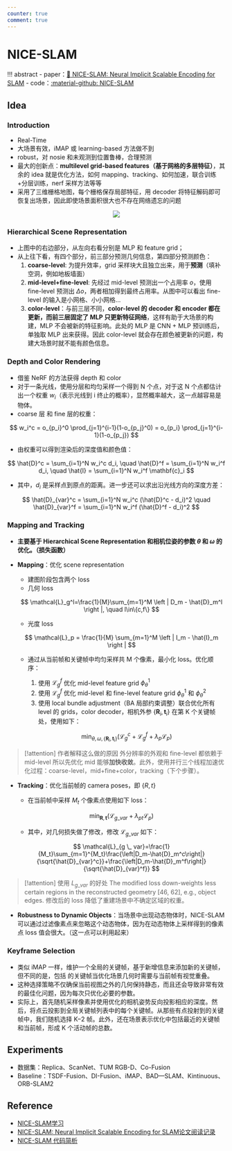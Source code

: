```yaml
---
counter: true
comment: true
---
```


# NICE-SLAM

!!! abstract
    - paper：[:book: NICE-SLAM: Neural Implicit Scalable Encoding for SLAM](https://arxiv.org/abs/2112.12130)
    - code：[:material-github: NICE-SLAM](https://github.com/cvg/nice-slam)

## Idea

### Introduction

- Real-Time
- 大场景有效，iMAP 或 learning-based 方法做不到
- robust，对 nosie 和未观测到位置鲁棒，合理预测
- 最大的创新点：**multilevel grid-based features（基于网格的多层特征）**，其余的 idea 就是优化方法，如何 mapping、tracking、如何加速，联合训练+分层训练，nerf 采样方法等等
- 采用了三维栅格地图，每个栅格保存局部特征，用 decoder 将特征解码即可恢复出场景，因此即使场景面积很大也不存在网络遗忘的问题

<center><img src="https://cdn.jsdelivr.net/gh/jujimeizuo/note@gh-pages/assets/images/cv/slam/NICE-SLAM-1.jpg"></center>

### Hierarchical Scene Representation

- 上图中的右边部分，从左向右看分别是 MLP 和 feature grid；
- 从上往下看，有四个部分，前三部分预测几何信息，第四部分预测颜色：
    1. **coarse-level**: 为提升效率，grid 采样块大且独立出来，用于**预测**（填补空洞，例如地板墙面）
    2. **mid-level+fine-level**: 先经过 mid-level 预测出一个占用率 $o$，使用 fine-level 预测出 $\Delta o$，两者相加得到最终占用率。从图中可以看出 fine-level 的输入是小网格、小小网格...
    3. **color-level**：与前三层不同，**color-level 的 decoder 和 encoder 都在更新，而前三层固定了 MLP 只更新特征网络**，这样有助于大场景的构建，MLP 不会被新的特征影响。此处的 MLP 是 CNN + MLP 预训练后，单独取 MLP 出来获得。因此 color-level 就会存在颜色被更新的问题，构建大场景时就不能有颜色信息。

### Depth and Color Rendering

- 借鉴 NeRF 的方法获得 depth 和 color
- 对于一条光线，使用分层和均匀采样一个得到 N 个点，对于这 N 个点都估计出一个权重 $w_i$（表示光线到 i 终止的概率），显然概率越大，这一点越容易是物体。
- coarse 层 和 fine 层的权重：

$$
w_i^c = o_{p_i}^0 \prod_{j=1}^{i-1}(1-o_{p_j}^0) = o_{p_i} \prod_{j=1}^{i-1}(1-o_{p_j})
$$

- 由权重可以得到渲染后的深度值和颜色值：

$$
\hat{D}^c = \sum_{i=1}^N w_i^c d_i, \quad \hat{D}^f = \sum_{i=1}^N w_i^f d_i, \quad \hat{I} = \sum_{i=1}^N w_i^f \mathbf{c}_i
$$

- 其中，$d_i$ 是采样点到原点的距离。进一步还可以求出沿光线方向的深度方差：

$$
\hat{D}_{var}^c = \sum_{i=1}^N w_i^c (\hat{D}^c - d_i)^2 \quad \hat{D}_{var}^f = \sum_{i=1}^N w_i^f (\hat{D}^f - d_i)^2
$$

### Mapping and Tracking

- **主要基于 Hierarchical Scene Representation 和相机位姿的参数 $\theta$ 和 $\omega$ 的优化。（损失函数）**
- **Mapping**：优化 scene representation
    - 建图阶段包含两个 loss
    - 几何 loss
    
    $$
    \mathcal{L}_g^l=\frac{1}{M}\sum_{m=1}^M \left | D_m - \hat{D}_m^l \right |, \quad l\in\{c,f\}
    $$

    - 光度 loss

    $$
    \mathcal{L}_p = \frac{1}{M} \sum_{m=1}^M \left | I_m - \hat{I}_m \right |
    $$

    - 通过从当前帧和关键帧中均匀采样共 M 个像素，最小化 loss。优化顺序：
        1. 使用 $\mathcal{L}_g^f$ 优化 mid-level feature grid $\phi_\theta^1$
        2. 使用 $\mathcal{L}_g^f$ 优化 mid-level 和 fine-level feature grid $\phi_\theta^1$ 和 $\phi_\theta^2$
        3. 使用 local bundle adjustment（BA 局部约束调整）联合优化所有 level 的 grids，color decoder，相机外参 $\{\mathbf{R}_i, \mathbf{t}_i\}$ 在第 K 个关键帧处，使用如下：

        $$
        \min_{\theta,\omega,\{\mathbf{R}_i,\mathbf{t}_i\}}(\mathcal{L}_g^c+\mathcal{L}_g^f+\lambda_p\mathcal{L}_p) 
        $$

> [!attention] 作者解释这么做的原因
> 外分辨率的外观和 fine-level 都依赖于 mid-level 所以先优化 mid 能够**加快收敛**。此外，使用并行三个线程加速优化过程：coarse-level，mid+fine+color，tracking（下个步骤）。

- **Tracking**：优化当前帧的 camera poses，即 $\{R,t\}$
    - 在当前帧中采样 $M_t$ 个像素点使用如下 loss：

    $$
    \min_{\mathbf{R},\mathbf{t}} (\mathcal{L}_{g \_ var}+\lambda_{pt}\mathcal{L}_{p})
    $$

    - 其中，对几何损失做了修改，修改 $\mathcal{L}_{g \_ var}$ 如下：

    $$
    \mathcal{L}_{g \_ var}=\frac{1}{M_t}\sum_{m=1}^{M_t}\frac{\left|D_m-\hat{D}_m^c\right|}{\sqrt{\hat{D}_{var}^c}}+\frac{\left|D_m-\hat{D}_m^f\right|}{\sqrt{\hat{D}_{var}^f}}
    $$

> [!attention] 使用 $L_{g \_ var}$ 的好处
> The modified loss down-weights less certain regions in the reconstructed geometry [46, 62], e.g., object edges. 修改后的 loss 降低了重建场景中不确定区域的权重。


- **Robustness to Dynamic Objects**：当场景中出现动态物体时，NICE-SLAM 可以通过过滤像素点来忽略这个动态物体，因为在动态物体上采样得到的像素点 loss 值会很大。（这一点可以利用起来）

### Keyframe Selection

- 类似 iMAP 一样，维护一个全局的关键帧，基于新增信息来添加新的关键帧，但不同的是，包括 的关键帧当优化场景几何时需要与当前帧有视觉重叠。
- 这种选择策略不仅确保当前视图之外的几何保持静态，而且还会导致非常有效的最佳化问题，因为每次只优化必要的参数。
- 实际上，首先随机采样像素并使用优化的相机姿势反向投影相应的深度。然后，将点云投影到全局关键帧列表中的每个关键帧。从那些有点投射到的关键帧中，我们随机选择 K−2 帧。此外，还在场景表示优化中包括最近的关键帧和当前帧，形成 K 个活动帧的总数。

## Experiments

- 数据集：Replica、ScanNet、TUM RGB-D、Co-Fusion
- Baseline：TSDF-Fusion、DI-Fusion、iMAP、BAD—SLAM、Kintinuous、ORB-SLAM2

## Reference

- [NICE-SLAM学习](https://blog.csdn.net/weixin_50508111/article/details/130665735)
- [NICE-SLAM: Neural Implicit Scalable Encoding for SLAM论文阅读记录](https://blog.csdn.net/weixin_47343723/article/details/129105054)
- [NICE-SLAM 代码简析](https://zhuanlan.zhihu.com/p/582821039)